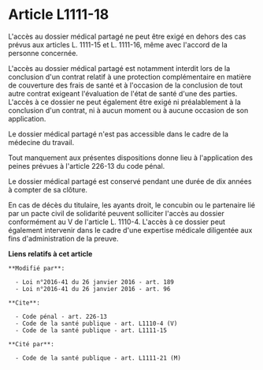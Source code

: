 # Article L1111-18

L'accès au dossier médical partagé ne peut être exigé en dehors des cas prévus aux articles L. 1111-15 et L. 1111-16, même
avec l'accord de la personne concernée. 

L'accès au dossier médical partagé est notamment interdit lors de la conclusion d'un contrat relatif à une protection
complémentaire en matière de couverture des frais de santé et à l'occasion de la conclusion de tout autre contrat exigeant
l'évaluation de l'état de santé d'une des parties. L'accès à ce dossier ne peut également être exigé ni préalablement à la
conclusion d'un contrat, ni à aucun moment ou à aucune occasion de son application. 

Le dossier médical partagé n'est pas accessible dans le cadre de la médecine du travail. 

Tout manquement aux présentes dispositions donne lieu à l'application des peines prévues à l'article 226-13 du code pénal. 

Le dossier médical partagé est conservé pendant une durée de dix années à compter de sa clôture. 

En cas de décès du titulaire, les ayants droit, le concubin ou le partenaire lié par un pacte civil de solidarité peuvent
solliciter l'accès au dossier conformément au V de l'article L. 1110-4. L'accès à ce dossier peut également intervenir dans
le cadre d'une expertise médicale diligentée aux fins d'administration de la preuve.

**Liens relatifs à cet article**

	**Modifié par**:

	  - Loi n°2016-41 du 26 janvier 2016 - art. 189
	  - Loi n°2016-41 du 26 janvier 2016 - art. 96

	**Cite**:

	  - Code pénal - art. 226-13
	  - Code de la santé publique - art. L1110-4 (V)
	  - Code de la santé publique - art. L1111-15

	**Cité par**:

	  - Code de la santé publique - art. L1111-21 (M)
